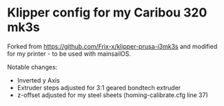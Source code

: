 # Klipper config for my Caribou 320 mk3s

Forked from https://github.com/Frix-x/klipper-prusa-i3mk3s and modified for my printer - to be used with mainsailOS.

Notable changes:
- Inverted y Axis
- Extruder steps adjusted for 3:1 geared bondtech extruder
- z-offset adjusted for my steel sheets (homing-calibrate.cfg line 37)
